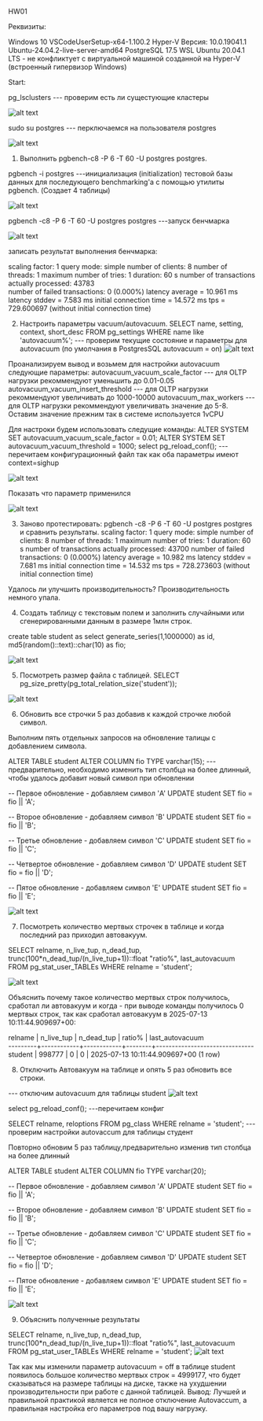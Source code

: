 HW01

Реквизиты:

Windows 10
VSCodeUserSetup-x64-1.100.2
Hyper-V Версия: 10.0.19041.1
Ubuntu-24.04.2-live-server-amd64
PostgreSQL 17.5
WSL Ubuntu 20.04.1 LTS - не конфликтует с виртуальной машиной созданной на Hyper-V (встроенный гипервизор Windows)

Start:

pg_lsclusters --- проверим есть ли сущестующие кластеры

![alt text](image-1.png)

sudo su postgres --- перключаемся на пользователя postgres

![alt text](image-2.png)


1. Выполнить pgbench-c8 -P 6 -T 60 -U postgres postgres.

pgbench  -i postgres ---инициализация (initialization) тестовой базы данных для последующего benchmarking'а с помощью утилиты pgbench. (Создает 4 таблицы)

![alt text](image-4.png)


pgbench -c8 -P 6 -T 60 -U postgres postgres ---запуск бенчмарка

![alt text](image-5.png)

записать результат выполнения бенчмарка:

scaling factor: 1
query mode: simple
number of clients: 8
number of threads: 1
maximum number of tries: 1
duration: 60 s
number of transactions actually processed: 43783  
number of failed transactions: 0 (0.000%)
latency average = 10.961 ms
latency stddev = 7.583 ms
initial connection time = 14.572 ms
tps = 729.600697 (without initial connection time)

2. Настроить параметры vacuum/autovacuum.
SELECT name, setting, context, short_desc FROM pg_settings WHERE name like 'autovacuum%'; --- проверим текущие состояние и параметры для autovacuum (по умолчания в PostgresSQL autovacuum = on) 
![alt text](image-6.png)

Проанализируем вывод и возьмем для настройки autovacuum следующие параметры:
autovacuum_vacuum_scale_factor ---  для OLTP нагрузки рекоммендуют уменьшить до 0.01-0.05
autovacuum_vacuum_insert_threshold ---  для OLTP нагрузки рекоммендуют увеличивать до 1000-10000 
autovacuum_max_workers   --- для OLTP нагрузки рекоммендуют увеличивать значение до 5-8. Оставим значение прежним так в системе используется 1vCPU

Для настроки будем использовать следущие команды:
ALTER SYSTEM SET autovacuum_vacuum_scale_factor = 0.01;
ALTER SYSTEM SET autovacuum_vacuum_threshold = 1000;
select pg_reload_conf(); --- перечитаем конфигурационный файл так как оба параметры имеют context=sighup

![alt text](image-7.png)

Показать что параметр применился

![alt text](image-8.png)


 3. Заново протестировать: pgbench -c8 -P 6 -T 60 -U postgres postgres и
сравнить результаты.
scaling factor: 1
query mode: simple
number of clients: 8
number of threads: 1
maximum number of tries: 1
duration: 60 s
number of transactions actually processed: 43700
number of failed transactions: 0 (0.000%)
latency average = 10.982 ms
latency stddev = 7.681 ms
initial connection time = 14.532 ms
tps = 728.273603 (without initial connection time)

Удалось ли улучшить производительность? Производительность немного упала.


 4. Создать таблицу с текстовым полем и заполнить случайными или 
сгенерированными данным в размере 1млн строк.

create table student as 
select 
  generate_series(1,1000000) as id,
  md5(random()::text)::char(10) as fio;

![alt text](image-9.png)



 5. Посмотреть размер файла с таблицей.
SELECT pg_size_pretty(pg_total_relation_size('student'));

![alt text](image-10.png)

 6. Обновить все строчки 5 раз добавив к каждой строчке любой символ.

Выполним пять отдельных запросов на обновление талицы с добавлением символа.

ALTER TABLE student ALTER COLUMN fio TYPE varchar(15); --- предварительно, необходимо изменить тип столбца на более длинный, чтобы удалось добавит новый символ при обновлении


-- Первое обновление - добавляем символ 'A'
UPDATE student SET fio = fio || 'A';

-- Второе обновление - добавляем символ 'B'
UPDATE student SET fio = fio || 'B';

-- Третье обновление - добавляем символ 'C'
UPDATE student SET fio = fio || 'C';

-- Четвертое обновление - добавляем символ 'D'
UPDATE student SET fio = fio || 'D';

-- Пятое обновление - добавляем символ 'E'
UPDATE student SET fio = fio || 'E';

![alt text](image-11.png)


 7. Посмотреть количество мертвых строчек в таблице и когда последний раз 
приходил автовакуум.

SELECT relname, n_live_tup, n_dead_tup, trunc(100*n_dead_tup/(n_live_tup+1))::float "ratio%", last_autovacuum 
FROM pg_stat_user_TABLEs WHERE relname = 'student';



![alt text](image-12.png)



Объяснить почему такое количество мертвых строк получилось, сработал ли автовакуум и когда - при выводе команды получилось 0 мертвых строк, так как сработал автовакуум в  2025-07-13 10:11:44.909697+00:

 relname | n_live_tup | n_dead_tup | ratio% |        last_autovacuum        
---------+------------+------------+--------+-------------------------------
 student |     998777 |          0 |      0 | 2025-07-13 10:11:44.909697+00
(1 row)

8. Отключить Автовакуум на таблице и опять 5 раз обновить все строки.

--- отключим autovacuum для таблицы student
![alt text](image-13.png)


 select pg_reload_conf(); ---перечитаем конфиг 

SELECT relname, reloptions 
FROM pg_class 
WHERE relname = 'student'; --- проверим настройки autovaccum для таблицы студент

Повторно обновим 5 раз таблицу,предварительно изменив тип столбца на более длинный

ALTER TABLE student ALTER COLUMN fio TYPE varchar(20);

-- Первое обновление - добавляем символ 'A'
UPDATE student SET fio = fio || 'A';

-- Второе обновление - добавляем символ 'B'
UPDATE student SET fio = fio || 'B';

-- Третье обновление - добавляем символ 'C'
UPDATE student SET fio = fio || 'C';

-- Четвертое обновление - добавляем символ 'D'
UPDATE student SET fio = fio || 'D';

-- Пятое обновление - добавляем символ 'E'
UPDATE student SET fio = fio || 'E';

![alt text](image-14.png)

 9. Объяснить полученные результаты

 SELECT relname, n_live_tup, n_dead_tup, trunc(100*n_dead_tup/(n_live_tup+1))::float "ratio%", last_autovacuum 
FROM pg_stat_user_TABLEs WHERE relname = 'student';
![alt text](image-15.png)



Так как мы изменили параметр autovacuum = off в таблице student появилось большое количество мертвых строк = 4999177, что будет сказываться на размере таблицы на диске, также на ухудшении производительности при работе с данной таблицей.
Вывод: Лучшей и правильной практикой является не полное отключение Autovaccum, а правильная настройка его параметров под вашу нагрузку.
